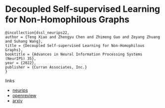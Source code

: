 # Decoupled Self-supervised Learning for Non-Homophilous Graphs

```
@incollection{dssl_neurips22,
author = {Teng Xiao and Zhengyu Chen and Zhimeng Guo and Zeyang Zhuang and Suhang Wang},
title = {Decoupled Self-supervised Learning for Non-Homophilous Graphs},
booktitle = {Advances in Neural Information Processing Systems (NeurIPS) 35},
year = {2022},
publisher = {Curran Associates, Inc.}
}
```

links
- [neurips](https://nips.cc/Conferences/2022/Schedule?showEvent=53279)
- [openreview](https://openreview.net/forum?id=Bwh6XmDEDe)
- [arxiv](https://arxiv.org/abs/2206.03601)
